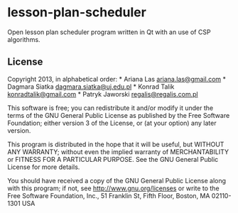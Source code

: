 lesson-plan-scheduler
=====================

Open lesson plan scheduler program written in Qt with an use of CSP algorithms.

## License

Copyright 2013, in alphabetical order:
	* Ariana Las <ariana.las@gmail.com>
	* Dagmara Siatka <dagmara.siatka@uj.edu.pl>
	* Konrad Talik <konradtalik@gmail.com>
	* Patryk Jaworski <regalis@regalis.com.pl>

This software is free; you can redistribute it and/or modify it under the terms of the GNU General Public License as published by the Free Software Foundation; either version 3 of the License, or (at your option) any later version.

This program is distributed in the hope that it will be useful, but WITHOUT ANY WARRANTY; without even the implied warranty of MERCHANTABILITY or FITNESS FOR A PARTICULAR PURPOSE. See the GNU General Public License for more details.

You should have received a copy of the GNU General Public License along with this program; if not, see http://www.gnu.org/licenses or write to the Free Software Foundation, Inc., 51 Franklin St, Fifth Floor, Boston, MA 02110-1301 USA
